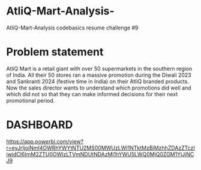 # AtliQ-Mart-Analysis-
AtliQ-Mart-Analysis codebasics resume challenge #9  
# Problem statement
  AtliQ Mart is a retail giant with over 50 supermarkets in the southern region of India. All their 50 stores ran a massive promotion during the Diwali 2023 and Sankranti 2024 (festive time in India) on their AtliQ branded products. Now the sales director wants to understand which promotions did well and which did not so that they can make informed decisions for their next promotional period.     
  
  # DASHBOARD 
  
  https://app.powerbi.com/view?r=eyJrIjoiNmI4OWRhYWYtNTU2MS00MWUzLWI1NTktMzBiMzhhZDAzZTczIiwidCI6ImM2ZTU0OWIzLTVmNDUtNDAzMi1hYWU5LWQ0MjQ0ZGM1YjJjNCJ9
